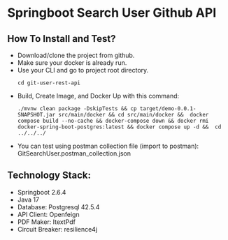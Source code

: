
# Springboot Search User Github API

## How To Install and Test?
- Download/clone the project from github.
- Make sure your docker is already run.
- Use your CLI and go to project root directory. 
   ``` 
   cd git-user-rest-api
   ```
- Build, Create Image, and Docker Up with this command:
   ```
   ./mvnw clean package -DskipTests && cp target/demo-0.0.1-SNAPSHOT.jar src/main/docker && cd src/main/docker &&  docker compose build --no-cache && docker-compose down && docker rmi docker-spring-boot-postgres:latest && docker compose up -d &&  cd ../../../
   ```
- You can test using postman collection file (import to postman): GitSearchUser.postman_collection.json
   

## Technology Stack:
- Springboot 2.6.4
- Java 17
- Database: Postgresql 42.5.4
- API Client: Openfeign
- PDF Maker: ItextPdf
- Circuit Breaker: resilience4j
